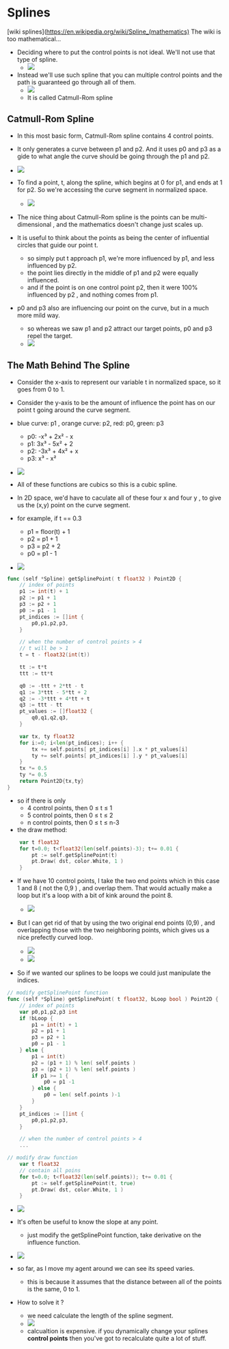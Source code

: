
# Splines 


[wiki splines](https://en.wikipedia.org/wiki/Spline_(mathematics)  The wiki is too mathematical...

- Deciding where to put the control points is not ideal. We'll not use that type of spline.
    - ![](imgs/spline_notdo.png)
- Instead we'll use such spline that you can multiple control points and the path is guaranteed go through all of them.
    - ![](imgs/spline_willuse.png)
    - It is called Catmull-Rom spline

## Catmull-Rom Spline

- In this most basic form, Catmull-Rom spline contains 4 control points. 
- It only generates a curve between p1 and p2. And it uses p0 and p3 as a gide to what angle the curve should be going through the p1 and p2. 
- ![](imgs/spline_catmull_rom.png)

- To find a point, t,  along the spline, which begins at 0 for p1, and ends at 1 for p2. So we're accessing the curve segment in normalized space. 
    - ![](imgs/spline_t_point.png)
- The nice thing about Catmull-Rom spline is the points can be multi-dimensional , and the mathematics doesn't change just scales up.  
- It is useful to think about the points as being the center of influential circles that guide our point t.
    - so simply put t approach p1, we're more influenced by p1, and less influenced by p2.
    - the point lies directly in the middle of p1 and p2 were equally influenced.
    - and if the point is on one control point p2,  then it were 100% influenced by p2 , and nothing comes from p1.
- p0 and p3 also are influencing our point on the curve, but in a much more mild way.
    - so whereas we saw p1 and p2 attract our target points, p0 and p3 repel the target. 
    - ![](imgs/spline_p0p3.png)


## The Math Behind The Spline

- Consider the x-axis to represent our variable t in normalized space, so it goes from 0 to 1.
- Consider the y-axis to be the amount of influence the point has on our point t going around the curve segment. 
- blue curve: p1 , orange curve: p2,  red: p0,  green: p3
    - p0: -x³ + 2x² - x
    - p1: 3x³ - 5x² + 2
    - p2: -3x³ + 4x² + x
    - p3: x³ - x²
- ![](imgs/spline_math.png)
- All of these functions are cubics so this is a cubic spline.
- In 2D space, we'd have to caculate all of these four x and four y , to give us the (x,y) point on the curve segment.

- for example, if t == 0.3 
    - p1 = floor(t) + 1
    - p2 = p1 + 1
    - p3 = p2 + 2
    - p0 = p1 - 1
- ![](imgs/spline_t_0.3.png)

```go
func (self *Spline) getSplinePoint( t float32 ) Point2D {
    // index of points
    p1 := int(t) + 1
    p2 := p1 + 1
    p3 := p2 + 1
    p0 := p1 - 1
    pt_indices := []int {
        p0,p1,p2,p3,
    }

    // when the number of control points > 4
    // t will be > 1
    t = t - float32(int(t))

    tt := t*t
    ttt := tt*t

    q0 := -ttt + 2*tt - t
    q1 := 3*ttt - 5*tt + 2
    q2 := -3*ttt + 4*tt + t
    q3 := ttt - tt
    pt_values := []float32 {
        q0,q1,q2,q3,
    }

    var tx, ty float32
    for i:=0; i<len(pt_indices); i++ {
        tx += self.points[ pt_indices[i] ].x * pt_values[i]
        ty += self.points[ pt_indices[i] ].y * pt_values[i]
    }
    tx *= 0.5
    ty *= 0.5
    return Point2D{tx,ty}
}
```

- so if there is only 
    - 4 control points, then 0 ≤ t ≤ 1
    - 5 control points, then 0 ≤ t ≤ 2
    - n control points, then 0 ≤ t ≤ n-3
- the draw method:
```go
    var t float32
    for t=0.0; t<float32(len(self.points)-3); t+= 0.01 {
        pt := self.getSplinePoint(t)
        pt.Draw( dst, color.White, 1 )
    }
```

- If we have 10 control points,  I take the two end points which in this case 1 and 8 ( not the 0,9 ) ,  and overlap them.  That would actually make a loop but it's a loop with a bit of kink around the point 8. 
    - ![](imgs/spline_curved_loop_0.png)
- But I can get rid of that by using the two original end points (0,9) , and overlapping those with the two neighboring points, which gives us a nice prefectly curved loop.
    - ![](imgs/spline_curved_loop_1.png)
    - ![](imgs/spline_curved_loop_2.png)

- So if we wanted our splines to be loops we could just manipulate the indices.


```go
// modify getSplinePoint function
func (self *Spline) getSplinePoint( t float32, bLoop bool ) Point2D {
    // index of points
    var p0,p1,p2,p3 int
    if !bLoop {
        p1 = int(t) + 1
        p2 = p1 + 1
        p3 = p2 + 1
        p0 = p1 - 1
    } else {
        p1 = int(t)
        p2 = (p1 + 1) % len( self.points )
        p3 = (p2 + 1) % len( self.points )
        if p1 >= 1 {
            p0 = p1 -1
        } else {
            p0 = len( self.points )-1
        }
    }
    pt_indices := []int {
        p0,p1,p2,p3,
    }

    // when the number of control points > 4
    ...
```

```go
// modify draw function
    var t float32
    // contain all poins
    for t=0.0; t<float32(len(self.points)); t+= 0.01 {
        pt := self.getSplinePoint(t, true)
        pt.Draw( dst, color.White, 1 )
    }
```

- ![](imgs/spline_curved_loop_3.png)

- It's often be useful to know the slope at any point. 
    - just modify the getSplinePoint function, take derivative on the influence function.

- ![](imgs/spline_curved_loop_4.png)

- so far, as I move my agent around we can see its speed varies.
    - this is because it assumes that the distance between all of the points is the same, 0 to 1.

- How to solve it ?
    - we need calculate the length of the spline segment.
    - ![](imgs/spline_curved_loop_5.png)
    - calcualtion is expensive. if you dynamically change your splines **control points** then you've got to recalculate quite a lot of stuff. 




